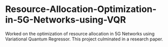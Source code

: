 # Resource-Allocation-Optimization-in-5G-Networks-using-VQR 

Worked on the optimization of resource allocation in 5G Networks using Variational Quantum Regressor. This project culminated in a research paper.  
